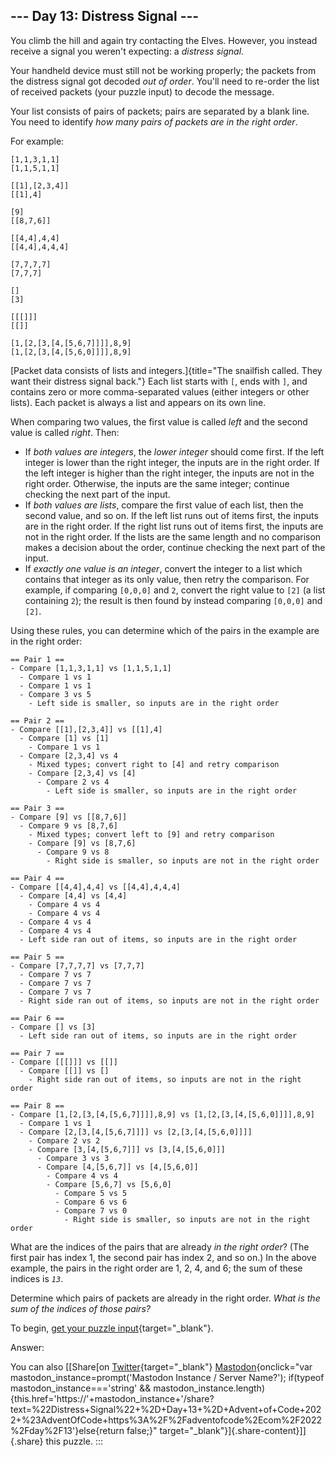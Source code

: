 ## \-\-- Day 13: Distress Signal \-\--

You climb the hill and again try contacting the Elves. However, you
instead receive a signal you weren\'t expecting: a *distress signal*.

Your handheld device must still not be working properly; the packets
from the distress signal got decoded *out of order*. You\'ll need to
re-order the list of received packets (your puzzle input) to decode the
message.

Your list consists of pairs of packets; pairs are separated by a blank
line. You need to identify *how many pairs of packets are in the right
order*.

For example:

    [1,1,3,1,1]
    [1,1,5,1,1]

    [[1],[2,3,4]]
    [[1],4]

    [9]
    [[8,7,6]]

    [[4,4],4,4]
    [[4,4],4,4,4]

    [7,7,7,7]
    [7,7,7]

    []
    [3]

    [[[]]]
    [[]]

    [1,[2,[3,[4,[5,6,7]]]],8,9]
    [1,[2,[3,[4,[5,6,0]]]],8,9]

[Packet data consists of lists and
integers.]{title="The snailfish called. They want their distress signal back."}
Each list starts with `[`, ends with `]`, and contains zero or more
comma-separated values (either integers or other lists). Each packet is
always a list and appears on its own line.

When comparing two values, the first value is called *left* and the
second value is called *right*. Then:

-   If *both values are integers*, the *lower integer* should come
    first. If the left integer is lower than the right integer, the
    inputs are in the right order. If the left integer is higher than
    the right integer, the inputs are not in the right order. Otherwise,
    the inputs are the same integer; continue checking the next part of
    the input.
-   If *both values are lists*, compare the first value of each list,
    then the second value, and so on. If the left list runs out of items
    first, the inputs are in the right order. If the right list runs out
    of items first, the inputs are not in the right order. If the lists
    are the same length and no comparison makes a decision about the
    order, continue checking the next part of the input.
-   If *exactly one value is an integer*, convert the integer to a list
    which contains that integer as its only value, then retry the
    comparison. For example, if comparing `[0,0,0]` and `2`, convert the
    right value to `[2]` (a list containing `2`); the result is then
    found by instead comparing `[0,0,0]` and `[2]`.

Using these rules, you can determine which of the pairs in the example
are in the right order:

    == Pair 1 ==
    - Compare [1,1,3,1,1] vs [1,1,5,1,1]
      - Compare 1 vs 1
      - Compare 1 vs 1
      - Compare 3 vs 5
        - Left side is smaller, so inputs are in the right order

    == Pair 2 ==
    - Compare [[1],[2,3,4]] vs [[1],4]
      - Compare [1] vs [1]
        - Compare 1 vs 1
      - Compare [2,3,4] vs 4
        - Mixed types; convert right to [4] and retry comparison
        - Compare [2,3,4] vs [4]
          - Compare 2 vs 4
            - Left side is smaller, so inputs are in the right order

    == Pair 3 ==
    - Compare [9] vs [[8,7,6]]
      - Compare 9 vs [8,7,6]
        - Mixed types; convert left to [9] and retry comparison
        - Compare [9] vs [8,7,6]
          - Compare 9 vs 8
            - Right side is smaller, so inputs are not in the right order

    == Pair 4 ==
    - Compare [[4,4],4,4] vs [[4,4],4,4,4]
      - Compare [4,4] vs [4,4]
        - Compare 4 vs 4
        - Compare 4 vs 4
      - Compare 4 vs 4
      - Compare 4 vs 4
      - Left side ran out of items, so inputs are in the right order

    == Pair 5 ==
    - Compare [7,7,7,7] vs [7,7,7]
      - Compare 7 vs 7
      - Compare 7 vs 7
      - Compare 7 vs 7
      - Right side ran out of items, so inputs are not in the right order

    == Pair 6 ==
    - Compare [] vs [3]
      - Left side ran out of items, so inputs are in the right order

    == Pair 7 ==
    - Compare [[[]]] vs [[]]
      - Compare [[]] vs []
        - Right side ran out of items, so inputs are not in the right order

    == Pair 8 ==
    - Compare [1,[2,[3,[4,[5,6,7]]]],8,9] vs [1,[2,[3,[4,[5,6,0]]]],8,9]
      - Compare 1 vs 1
      - Compare [2,[3,[4,[5,6,7]]]] vs [2,[3,[4,[5,6,0]]]]
        - Compare 2 vs 2
        - Compare [3,[4,[5,6,7]]] vs [3,[4,[5,6,0]]]
          - Compare 3 vs 3
          - Compare [4,[5,6,7]] vs [4,[5,6,0]]
            - Compare 4 vs 4
            - Compare [5,6,7] vs [5,6,0]
              - Compare 5 vs 5
              - Compare 6 vs 6
              - Compare 7 vs 0
                - Right side is smaller, so inputs are not in the right order

What are the indices of the pairs that are already *in the right order*?
(The first pair has index 1, the second pair has index 2, and so on.) In
the above example, the pairs in the right order are 1, 2, 4, and 6; the
sum of these indices is *`13`*.

Determine which pairs of packets are already in the right order. *What
is the sum of the indices of those pairs?*

To begin, [get your puzzle input](13/input){target="_blank"}.

Answer:

You can also [\[Share[on
[Twitter](https://twitter.com/intent/tweet?text=%22Distress+Signal%22+%2D+Day+13+%2D+Advent+of+Code+2022&url=https%3A%2F%2Fadventofcode%2Ecom%2F2022%2Fday%2F13&related=ericwastl&hashtags=AdventOfCode){target="_blank"}
[Mastodon](javascript:void(0);){onclick="var mastodon_instance=prompt('Mastodon Instance / Server Name?'); if(typeof mastodon_instance==='string' && mastodon_instance.length){this.href='https://'+mastodon_instance+'/share?text=%22Distress+Signal%22+%2D+Day+13+%2D+Advent+of+Code+2022+%23AdventOfCode+https%3A%2F%2Fadventofcode%2Ecom%2F2022%2Fday%2F13'}else{return false;}"
target="_blank"}]{.share-content}\]]{.share} this puzzle.
:::
